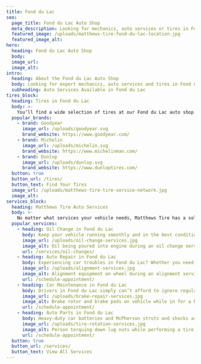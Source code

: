 ```yaml
---
title: Fond du Lac
seo:
  page_title: Fond du Lac Auto Shop
  meta_description: Looking for mechanics, auto services or tires in Fond du Lac, WI? Matthews Tire has a convenient auto shop near you! Schedule your appointment today.
  featured_image: /uploads/matthews-tire-fond-du-lac-location.jpg
  featured_image_alt:
hero:
  heading: Fond du Lac Auto Shop
  body:
  image_url:
  image_alt:
intro:
  heading: About the Fond du Lac Auto Shop
  body: Looking for expert mechanics, auto services and tires in Fond du Lac? With an auto shop conveniently located near various shopping centers and Parkside Elementary, you’re never far from the top-quality tires and auto services at the Fond du Lac Matthews Tire.
  subheading: Auto Services Available in Fond du Lac
tires_block:
  heading: Tires in Fond du Lac
  body: >-
    You’ll find a wide selection of tires at our Fond du Lac auto shop and tire center. Choose from the best tire brands available, including Goodyear, Michelin, Firestone and more. Our expert technicians will get your new tires installed and ready to roll all throughout Fond du Lac and beyond!
  popular_brands:
    - brand: Goodyear
      image_url: /uploads/goodyear.svg
      brand_website: https://www.goodyear.com/
    - brand: Michelin
      image_url: /uploads/michelin.svg
      brand_website: https://www.michelinman.com/
    - brand: Dunlop
      image_url: /uploads/dunlop.svg
      brand_website: https://www.dunloptires.com/
  button: true
  button_url: /tires/
  button_text: Find Your Tires
  image_url: /uploads/matthews-tire-tire-service-network.jpg
  image_alt:
services_block:
  heading: Matthews Tire Auto Services
  body: >-
    No matter what services your vehicle needs, Matthews Tire has a solution. View our popular maintenance and auto repair services to learn more.
  popular_services:
    - heading: Oil Change in Fond du Lac
      body: Keep your vehicle running smoothly and in the best condition with a Matthews Tire oil change, available at our Fond du Lac auto shop.
      image_url: /uploads/oil-change-services.jpg
      image_alt: Oil being poured into engine during an oil change service
      url: /services/oil-changes/
    - heading: Auto Repair in Fond du Lac
      body: Experiencing car troubles in Fond du Lac? Whether you need a tire repair, brake replacement or full engine overhaul, our mechanics in Fond du Lac have the experience and knowledge to repair your car and get you back out on the road.
      image_url: /uploads/alignment-services.jpg
      image_alt: Alignment equipment on wheel during an alignment service
      url: /schedule-appointment/
    - heading: Car Maintenance in Fond du Lac
      body: Drivers in Fond du Lac simply can’t afford to ignore regular car maintenance! When you need a top-quality oil change, alignment, tire rotation or other maintenance services, the auto experts at Matthews Tire are here to help.
      image_url: /uploads/brake-repair-services.jpg
      image_alt: Brake rotor and brake pads on vehicle while in for a brake repair service
      url: /schedule-appointment/
    - heading: Auto Parts in Fond du Lac
      body: Heavy-duty car batteries and McPherson struts and shocks are just some of the many dealer-quality auto parts we carry at our Fond du Lac location. Looking for a specific part? Contact us for assistance.
      image_url: /uploads/tire-rotation-services.jpg
      image_alt: Person torquing down lug nuts while performing a tire rotation service
      url: /schedule-appointment/
  button: true
  button_url: /services/
  button_text: View All Services
---
```

